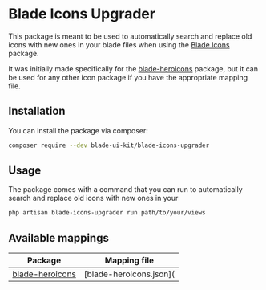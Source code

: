 # Blade Icons Upgrader

This package is meant to be used to automatically search and replace old icons with new ones in your blade files when
using the [Blade Icons](https://github.com/blade-ui-kit/blade-icons) package.

It was initially made specifically for the [blade-heroicons]() package, but it can be used for any other icon package if
you
have the appropriate mapping file.

## Installation

You can install the package via composer:

```bash
composer require --dev blade-ui-kit/blade-icons-upgrader
```

## Usage

The package comes with a command that you can run to automatically search and replace old icons with new ones in your

```bash
php artisan blade-icons-upgrader run path/to/your/views
```

## Available mappings

| Package                                                            | Mapping file            |
|--------------------------------------------------------------------|-------------------------|
| [blade-heroicons](https://github.com/blade-ui-kit/blade-heroicons) | [blade-heroicons.json]( 
